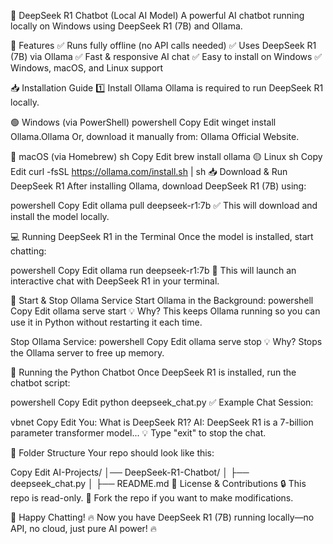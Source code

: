 🚀 DeepSeek R1 Chatbot (Local AI Model)
A powerful AI chatbot running locally on Windows using DeepSeek R1 (7B) and Ollama.

📌 Features
✅ Runs fully offline (no API calls needed)
✅ Uses DeepSeek R1 (7B) via Ollama
✅ Fast & responsive AI chat
✅ Easy to install on Windows
✅ Windows, macOS, and Linux support

📥 Installation Guide
1️⃣ Install Ollama
Ollama is required to run DeepSeek R1 locally.

🟢 Windows (via PowerShell)
powershell
Copy
Edit
winget install Ollama.Ollama
Or, download it manually from: Ollama Official Website.

🔵 macOS (via Homebrew)
sh
Copy
Edit
brew install ollama
🟡 Linux
sh
Copy
Edit
curl -fsSL https://ollama.com/install.sh | sh
📥 Download & Run DeepSeek R1
After installing Ollama, download DeepSeek R1 (7B) using:

powershell
Copy
Edit
ollama pull deepseek-r1:7b
✅ This will download and install the model locally.

💻 Running DeepSeek R1 in the Terminal
Once the model is installed, start chatting:

powershell
Copy
Edit
ollama run deepseek-r1:7b
💬 This will launch an interactive chat with DeepSeek R1 in your terminal.

🔄 Start & Stop Ollama Service
Start Ollama in the Background:
powershell
Copy
Edit
ollama serve start
💡 Why? This keeps Ollama running so you can use it in Python without restarting it each time.

Stop Ollama Service:
powershell
Copy
Edit
ollama serve stop
💡 Why? Stops the Ollama server to free up memory.

📝 Running the Python Chatbot
Once DeepSeek R1 is installed, run the chatbot script:

powershell
Copy
Edit
python deepseek_chat.py
✅ Example Chat Session:

vbnet
Copy
Edit
You: What is DeepSeek R1?
AI: DeepSeek R1 is a 7-billion parameter transformer model...
💡 Type "exit" to stop the chat.

📂 Folder Structure
Your repo should look like this:

Copy
Edit
AI-Projects/
│── DeepSeek-R1-Chatbot/
│   ├── deepseek_chat.py
│   ├── README.md
🛑 License & Contributions
🔒 This repo is read-only.
📌 Fork the repo if you want to make modifications.

🚀 Happy Chatting!
🔥 Now you have DeepSeek R1 (7B) running locally—no API, no cloud, just pure AI power! 🔥
